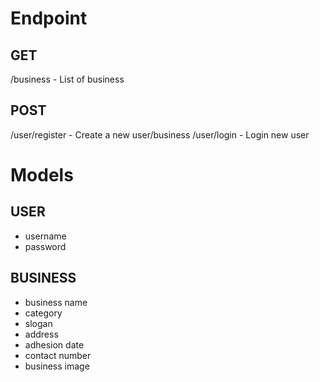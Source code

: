 # Endpoint

## GET

/business - List of business

## POST

/user/register - Create a new user/business
/user/login - Login new user

# Models

## USER

- username
- password

## BUSINESS

- business name
- category
- slogan
- address
- adhesion date
- contact number
- business image
